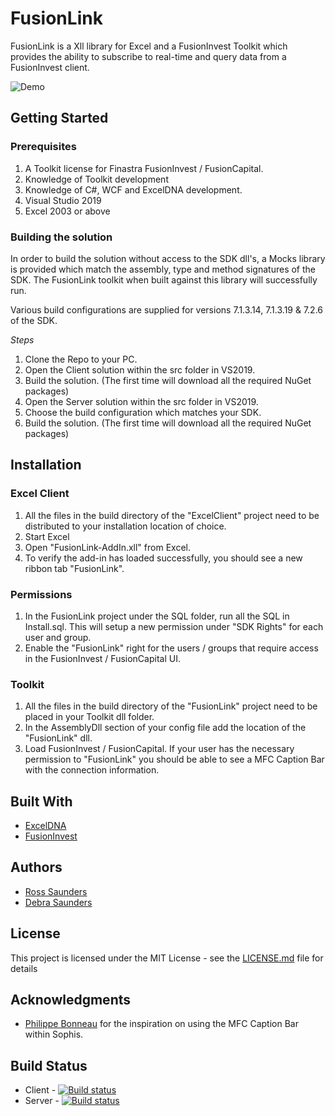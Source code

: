 # FusionLink

FusionLink is a Xll library for Excel and a FusionInvest Toolkit which provides the ability to subscribe to real-time and query data from a FusionInvest client.

![Demo](https://github.com/RXDSolutions/FusionLink/wiki/images/RealTimeDemo.gif)

## Getting Started

### Prerequisites

1. A Toolkit license for Finastra FusionInvest / FusionCapital.
2. Knowledge of Toolkit development
3. Knowledge of C#, WCF and ExcelDNA development.
3. Visual Studio 2019
4. Excel 2003 or above

### Building the solution

In order to build the solution without access to the SDK dll's, a Mocks library is provided which match the assembly, type and method signatures of the SDK. The FusionLink toolkit when built against this library will successfully run. 

Various build configurations are supplied for versions 7.1.3.14, 7.1.3.19 & 7.2.6 of the SDK. 

*Steps*

1. Clone the Repo to your PC.
2. Open the Client solution within the src folder in VS2019.
3. Build the solution. (The first time will download all the required NuGet packages)
3. Open the Server solution within the src folder in VS2019.
4. Choose the build configuration which matches your SDK.
5. Build the solution. (The first time will download all the required NuGet packages)

## Installation

### Excel Client

1. All the files in the build directory of the "ExcelClient" project need to be distributed to your installation location of choice.
2. Start Excel
3. Open "FusionLink-AddIn.xll" from Excel. 
4. To verify the add-in has loaded successfully, you should see a new ribbon tab "FusionLink".

### Permissions

1. In the FusionLink project under the SQL folder, run all the SQL in Install.sql. This will setup a new permission under "SDK Rights" for each user and group.
2. Enable the "FusionLink" right for the users / groups that require access in the FusionInvest / FusionCapital UI.

### Toolkit

1. All the files in the build directory of the "FusionLink" project need to be placed in your Toolkit dll folder. 
2. In the AssemblyDll section of your config file add the location of the "FusionLink" dll.
3. Load FusionInvest / FusionCapital. If your user has the necessary permission to "FusionLink" you should be able to see a MFC Caption Bar with the connection information.

## Built With

* [ExcelDNA](https://excel-dna.net/)
* [FusionInvest](https://www.finastra.com/solutions/treasury-and-capital-markets/investment-management/fusion-invest)

## Authors

* [Ross Saunders](https://github.com/rosssaunders) 
* [Debra Saunders](https://github.com/debrasaunders)

## License

This project is licensed under the MIT License - see the [LICENSE.md](LICENSE.md) file for details

## Acknowledgments

* [Philippe Bonneau](http://www.it-quants.com/Blogs.aspx) for the inspiration on using the MFC Caption Bar within Sophis.

## Build Status
* Client - [![Build status](https://dev.azure.com/rxd/FusionInvest/_apis/build/status/FusionInvest-Client-CI)](https://dev.azure.com/rxd/FusionInvest/_build/latest?definitionId=2)
* Server - [![Build status](https://dev.azure.com/rxd/FusionInvest/_apis/build/status/FusionInvest-Server-CI)](https://dev.azure.com/rxd/FusionInvest/_build/latest?definitionId=1)
